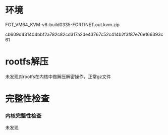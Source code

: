 # 环境

FGT_VM64_KVM-v6-build0335-FORTINET.out.kvm.zip

cb609d431404bbf2a782c82cd317a2de43767c52c414b2f3f87e76e166393c61

# rootfs解压

未发现对rootfs在内核中做解压解密操作，正常gz文件

# 完整性检查

### 内核完整性检查

未发现